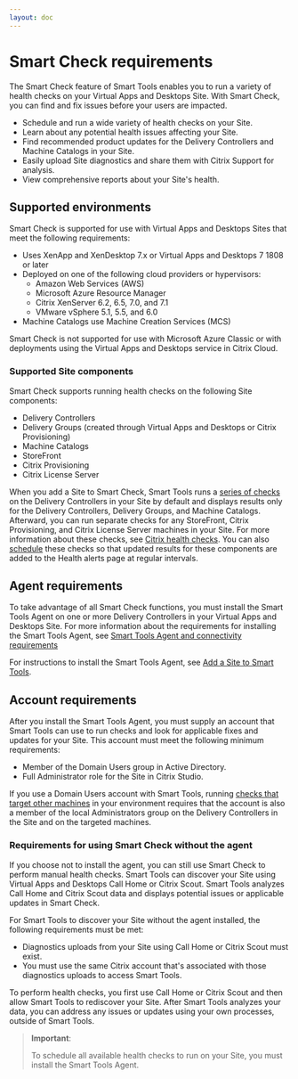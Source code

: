 ```yaml
---
layout: doc
---
```

# Smart Check requirements

The Smart Check feature of Smart Tools enables you to run a variety of health checks on your Virtual Apps and Desktops Site. With Smart Check, you can find and fix issues before your users are impacted.

*  Schedule and run a wide variety of health checks on your Site.
*  Learn about any potential health issues affecting your Site.
*  Find recommended product updates for the Delivery Controllers and Machine Catalogs in your Site.
*  Easily upload Site diagnostics and share them with Citrix Support for analysis.
*  View comprehensive reports about your Site's health.

## Supported environments

Smart Check is supported for use with Virtual Apps and Desktops Sites that meet the following requirements:

*  Uses XenApp and XenDesktop 7.x or Virtual Apps and Desktops 7 1808 or later
*  Deployed on one of the following cloud providers or hypervisors:
    *  Amazon Web Services (AWS)
    *  Microsoft Azure Resource Manager
    *  Citrix XenServer 6.2, 6.5, 7.0, and 7.1
    *  VMware vSphere 5.1, 5.5, and 6.0
*  Machine Catalogs use Machine Creation Services (MCS)

Smart Check is not supported for use with Microsoft Azure Classic or with deployments using the Virtual Apps and Desktops service in Citrix Cloud.

### Supported Site components

Smart Check supports running health checks on the following Site components:

*  Delivery Controllers
*  Delivery Groups (created through Virtual Apps and Desktops or Citrix Provisioning)
*  Machine Catalogs
*  StoreFront
*  Citrix Provisioning
*  Citrix License Server

When you add a Site to Smart Check, Smart Tools runs a [series of checks](/en-us/smart-tools/checks/about-health-checks.html#checks-that-run-automatically) on the Delivery Controllers in your Site by default and displays results only for the Delivery Controllers, Delivery Groups, and Machine Catalogs. Afterward, you can run separate checks for any StoreFront, Citrix Provisioning, and Citrix License Server machines in your Site. For more information about these checks, see [Citrix health checks](/en-us/smart-tools/checks/about-health-checks.html). You can also [schedule](/en-us/smart-tools/checks/perform-health-checks.html#schedule-checks) these checks so that updated results for these components are added to the Health alerts page at regular intervals.

## Agent requirements

To take advantage of all Smart Check functions, you must install the Smart Tools Agent on one or more Delivery Controllers in your Virtual Apps and Desktops Site. For more information about the requirements for installing the Smart Tools Agent, see [Smart Tools Agent and connectivity requirements](/en-us/smart-tools/system-requirements/connectivity-requirements.html)

For instructions to install the Smart Tools Agent, see [Add a Site to Smart Tools](/en-us/smart-tools/install-configure/add-site.html).

## Account requirements

After you install the Smart Tools Agent, you must supply an account that Smart Tools can use to run checks and look for applicable fixes and updates for your Site. This account must meet the following minimum requirements:

*  Member of the Domain Users group in Active Directory.
*  Full Administrator role for the Site in Citrix Studio.

If you use a Domain Users account with Smart Tools, running [checks that target other machines](/en-us/smart-tools/checks/about-health-checks.html#checks-targeting-other-machines) in your environment requires that the account is also a member of the local Administrators group on the Delivery Controllers in the Site and on the targeted machines.

### Requirements for using Smart Check without the agent

If you choose not to install the agent, you can still use Smart Check to perform manual health checks. Smart Tools can discover your Site using Virtual Apps and Desktops Call Home or Citrix Scout. Smart Tools analyzes Call Home and Citrix Scout data and displays potential issues or applicable updates in Smart Check.

For Smart Tools to discover your Site without the agent installed, the following requirements must be met:

*  Diagnostics uploads from your Site using Call Home or Citrix Scout must exist.
*  You must use the same Citrix account that's associated with those diagnostics uploads to access Smart Tools.

To perform health checks, you first use Call Home or Citrix Scout and then allow Smart Tools to rediscover your Site. After Smart Tools analyzes your data, you can address any issues or updates using your own processes, outside of Smart Tools.

> **Important**:
>
> To schedule all available health checks to run on your Site, you must install the Smart Tools Agent.
